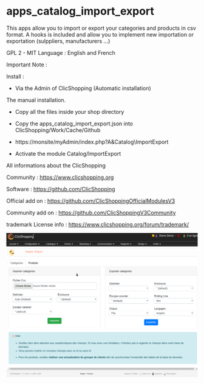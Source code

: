 # apps_catalog_import_export


This apps allow you to import or export your categories and products in csv format.
A hooks is included and allow you to implement new importation or exportation (sulppliers, manufacturers ...)

GPL 2 - MIT
Language : English and French

Important Note :


Install :

- Via the Admin of ClicShopping (Automatic installation)

The manual installation.

- Copy all the files inside your shop directory

- Copy the apps_catalog_import_export.json into ClicShopping/Work/Cache/Github

- https://monsite/myAdmin/index.php?A&Catalog\ImportExport
- Activate the module Catalog/ImportExport 


All informations about the ClicShopping

Community : https://www.clicshopping.org

Software : https://github.com/ClicShopping

Official add on : https://github.com/ClicShoppingOfficialModulesV3

Community add on : https://github.com/ClicShoppingV3Community

trademark License info : https://www.clicshopping.org/forum/trademark/

![image](https://github.com/ClicShoppingV3Community/apps_catalog_import_export/blob/master/ModuleInfosJson/image.png)
